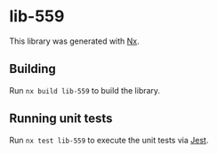 # lib-559

This library was generated with [Nx](https://nx.dev).

## Building

Run `nx build lib-559` to build the library.

## Running unit tests

Run `nx test lib-559` to execute the unit tests via [Jest](https://jestjs.io).
